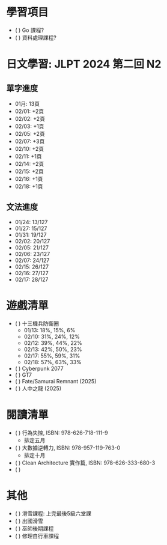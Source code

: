 
# 學習項目

- ( ) Go 課程?
- ( ) 資料處理課程?

# 日文學習: JLPT 2024 第二回 N2

## 單字進度

- 01月: 13頁
- 02/01: +2頁
- 02/02: +2頁
- 02/03: +1頁
- 02/05: +2頁
- 02/07: +3頁
- 02/10: +2頁
- 02/11: +1頁
- 02/14: +2頁
- 02/15: +2頁
- 02/16: +1頁
- 02/18: +1頁

## 文法進度

- 01/24: 13/127
- 01/27: 15/127
- 01/31: 19/127
- 02/02: 20/127
- 02/05: 21/127
- 02/06: 23/127
- 02/07: 24/127
- 02/15: 26/127
- 02/16: 27/127
- 02/17: 28/127

# 遊戲清單

- ( ) 十三機兵防衛圈
  - 01/13: 18%, 15%, 6%
  - 02/10: 31%, 24%, 12%
  - 02/12: 39%, 44%, 22%
  - 02/13: 42%, 50%, 23%
  - 02/17: 55%, 59%, 31%
  - 02/18: 57%, 63%, 33%
- ( ) Cyberpunk 2077
- ( ) GT7
- ( ) Fate/Samurai Remnant (2025)
- ( ) 人中之龍 (2025)

# 閱讀清單

- ( ) 行為失控, ISBN: 978-626-718-111-9
  - 排定五月
- ( ) 大數據逆轉力, ISBN: 978-957-119-763-0
  - 排定十月
- ( ) Clean Architecture 實作篇, ISBN: 978-626-333-680-3
- ( )

# 其他

- ( ) 滑雪課程: 上完最後5級六堂課
- ( ) 出國滑雪
- ( ) 巫師後期課程
- ( ) 修理自行車課程
